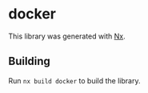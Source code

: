 # docker

This library was generated with [Nx](https://nx.dev).

## Building

Run `nx build docker` to build the library.
